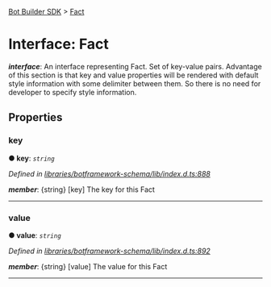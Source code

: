 [Bot Builder SDK](../README.md) > [Fact](../interfaces/botbuilder.fact.md)



# Interface: Fact

*__interface__*: An interface representing Fact. Set of key-value pairs. Advantage of this section is that key and value properties will be rendered with default style information with some delimiter between them. So there is no need for developer to specify style information.



## Properties
<a id="key"></a>

###  key

**●  key**:  *`string`* 

*Defined in [libraries/botframework-schema/lib/index.d.ts:888](https://github.com/Microsoft/botbuilder-js/blob/99f6a4a/libraries/botframework-schema/lib/index.d.ts#L888)*


*__member__*: {string} [key] The key for this Fact





___

<a id="value"></a>

###  value

**●  value**:  *`string`* 

*Defined in [libraries/botframework-schema/lib/index.d.ts:892](https://github.com/Microsoft/botbuilder-js/blob/99f6a4a/libraries/botframework-schema/lib/index.d.ts#L892)*


*__member__*: {string} [value] The value for this Fact





___


